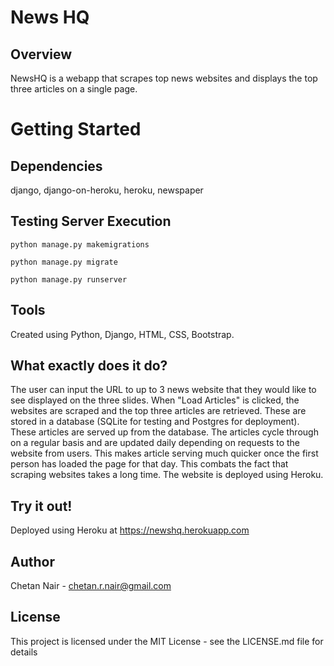 # News HQ
## Overview
NewsHQ is a webapp that scrapes top news websites and displays the top three articles on a single page. 

# Getting Started
## Dependencies
django, django-on-heroku, heroku, newspaper


## Testing Server Execution
```
python manage.py makemigrations

python manage.py migrate

python manage.py runserver
```

## Tools
Created using Python, Django, HTML, CSS, Bootstrap.

## What exactly does it do?
The user can input the URL to up to 3 news website that they would like to see displayed on the three slides. When "Load Articles" is clicked, the websites are scraped and the top three articles are retrieved. These are stored in a database (SQLite for testing and Postgres for deployment). These articles are served up from the database. The articles cycle through on a regular basis and are updated daily depending on requests to the website from users. This makes article serving much quicker once the first person has loaded the page for that day. This combats the fact that scraping websites takes a long time. The website is deployed using Heroku.

## Try it out!
Deployed using Heroku at https://newshq.herokuapp.com

## Author

Chetan Nair - chetan.r.nair@gmail.com

## License

This project is licensed under the MIT License - see the LICENSE.md file for details
